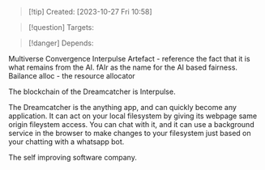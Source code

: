 
>[!tip] Created: [2023-10-27 Fri 10:58]

>[!question] Targets: 

>[!danger] Depends: 

Multiverse
Convergence
Interpulse
Artefact - reference the fact that it is what remains from the AI.
fAIr as the name for the AI based fairness.
Bailance
alloc - the resource allocator

The blockchain of the Dreamcatcher is Interpulse.

The Dreamcatcher is the anything app, and can quickly become any application.
It can act on your local filesystem by giving its webpage same origin fileystem access.  You can chat with it, and it can use a background service in the browser to make changes to your filesystem just based on your chatting with a whatsapp bot.

The self improving software company.